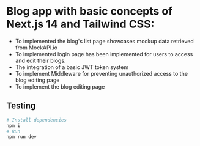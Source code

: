 # Blog app with basic concepts of Next.js 14 and Tailwind CSS:
- To implemented the blog's list page showcases mockup data retrieved from MockAPI.io
- To implemented login page has been implemented for users to access and edit their blogs.
- The integration of a basic JWT token system
- To implement Middleware for preventing unauthorized access to the blog editing page
- To implement the blog editing page

## Testing
``` bash
# Install dependencies
npm i
# Run
npm run dev
